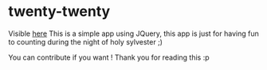 # twenty-twenty

Visible [here](https://chrys-elrak.github.io/twenty-twenty/)
This is a simple app using JQuery, this app is just for having fun to counting during the night of holy sylvester ;)

You can contribute if you want ! Thank you for reading this :p
